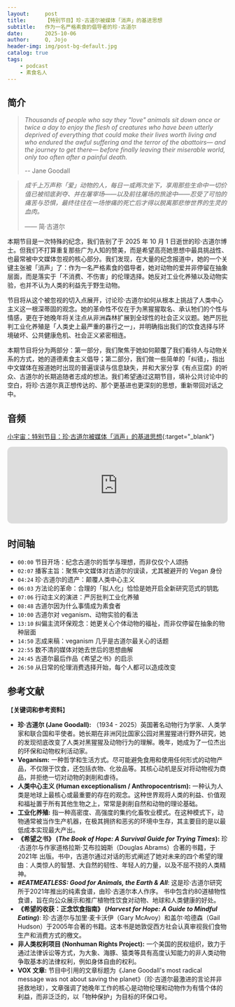 ```yaml
---
layout:     post
title:      【特别节目】珍·古道尔被媒体「消声」的基进思想
subtitle:   作为一名严格素食的倡导者的珍·古道尔
date:       2025-10-06
author:     Q, Jojo
header-img: img/post-bg-default.jpg
catalog: true
tags:
    - podcast
    - 素食名人
---
```


## 简介

> *Thousands of people who say they "love" animals sit down once or twice a day to enjoy the flesh of creatures who have been utterly deprived of everything that could make their lives worth living and who endured the awful suffering and the terror of the abattoirs— and the journey to get there— before finally leaving their miserable world, only too often after a painful death.*
>
> -- Jane Goodall

> *成千上万声称「爱」动物的人，每日一或两次坐下，享用那些生命中一切价值已被彻底剥夺、并在屠宰场——以及前往屠场的旅途中——忍受了可怕的痛苦与恐惧，最终往往在一场惨痛的死亡后才得以脱离那悲惨世界的生灵的血肉。*
>
> —— 简·古道尔

本期节目是一次特殊的纪念，我们告别了于 2025 年 10 月 1 日逝世的珍·古道尔博士。但我们不打算重复那些广为人知的赞美，而是希望高亮她思想中最具挑战性、也最常被中文媒体忽视的核心部分。我们发现，在大量的纪念报道中，她的一个关键主张被「消声」了：作为一名严格素食的倡导者，她对动物的爱并非停留在抽象层面，而是落实于「不消费、不伤害」的伦理选择。她反对工业化养殖以及动物实验，也并不认为人类的利益先于野生动物。

节目将从这个被忽视的切入点展开，讨论珍·古道尔如何从根本上挑战了人类中心主义这一根深蒂固的观念。她的革命性不仅在于为黑猩猩取名、承认牠们的个性与情感，更在于她晚年将关注点从非洲森林扩展到全球性的社会正义议题。她严厉批判工业化养殖是「人类史上最严重的暴行之一」，并明确指出我们的饮食选择与环境破坏、公共健康危机、社会正义紧密相连。

本期节目将分为两部分：第一部分，我们聚焦于她如何颠覆了我们看待人与动物关系的方式，她的道德素食主义倡导；第二部分，我们做一些简单的「纠错」，指出中文媒体在报道她时出现的普遍误读与信息缺失，并和大家分享《有点豆腐》的听众、古道尔的长期追随者志成的想法。我们希望通过这期节目，填补公共讨论中的空白，将珍·古道尔真正想传达的、那个更基进也更深刻的思想，重新带回对话之中。

## 音频

[小宇宙：特别节目：珍·古道尔被媒体「消声」的基进思想](https://www.xiaoyuzhoufm.com/episode/68e292798bf86095c5e6618a){:target="_blank"}

<iframe allow="autoplay *; encrypted-media *; fullscreen *; clipboard-write" frameborder="0" height="175" style="width:100%;max-width:660px;overflow:hidden;border-radius:10px;" sandbox="allow-forms allow-popups allow-same-origin allow-scripts allow-storage-access-by-user-activation allow-top-navigation-by-user-activation" src="https://embed.podcasts.apple.com/cn/podcast/%E7%89%B9%E5%88%AB%E8%8A%82%E7%9B%AE-%E7%8F%8D-%E5%8F%A4%E9%81%93%E5%B0%94%E8%A2%AB%E5%AA%92%E4%BD%93-%E6%B6%88%E5%A3%B0-%E7%9A%84%E5%9F%BA%E8%BF%9B%E6%80%9D%E6%83%B3/id1794418651?i=1000730234355"></iframe>

## 时间轴 

* `00:00` 节目开场：纪念古道尔的哲学与理想，而非仅仅个人颂扬
* `02:07` 播客主旨：聚焦中文媒体对古道尔的误读，尤其被避开的 Vegan 身份
* `04:24` 珍·古道尔的遗产：颠覆人类中心主义
* `06:03` 方法论的革命：合理的「拟人化」恰恰是她开启全新研究范式的钥匙
* `07:06` 行动主义的演进：严厉批判工业化养殖
* `08:48` 古道尔因为什么事情成为素食者
* `10:00` 古道尔对 veganism、动物实验的看法
* `13:10` 纠偏主流环保观念：她更关心个体动物的福祉，而非仅停留在抽象的物种层面
* `14:50` 志成来稿：veganism 几乎是古道尔最关心的话题
* `22:55` 数不清的媒体对她去世后的思想曲解
* `24:45` 古道尔最后作品《希望之书》的启示
* `26:50` 从日常的伦理消费选择开始，每个人都可以造成改变

## 参考文献

【**关键词和参考资料**】

- **珍·古道尔 (Jane Goodall):** （1934 - 2025）英国著名动物行为学家、人类学家和联合国和平使者。她长期在非洲冈比国家公园对黑猩猩进行野外研究，她的发现彻底改变了人类对黑猩猩及动物行为的理解。晚年，她成为了一位杰出的环保和动物权利活动家。
- **Veganism:** 一种哲学和生活方式。尽可能避免食用和使用任何形式的动物产品，不仅限于饮食，还包括衣物、化妆品等。其核心动机是反对将动物视为商品，并拒绝一切对动物的剥削和虐待。
- **人类中心主义 (Human exceptionalism / Anthropocentrism):** 一种认为人类是地球上最核心或最重要的存在的观念。这种世界观将人类的利益、价值观和福祉置于所有其他生物之上，常常是剥削自然和动物的理论基础。
- **工业化养殖:** 指一种高密度、高强度的集约化畜牧业模式。在这种模式下，动物通常被当作生产机器，在极其拥挤和恶劣的环境中生存，其主要目的是以最低成本实现最大产出。
- **《希望之书》 (*****The Book of Hope: A Survival Guide for Trying Times*****):** 珍·古道尔与作家道格拉斯·艾布拉姆斯（Douglas Abrams）合著的书籍，于 2021年 出版。书中，古道尔通过对话的形式阐述了她对未来的四个希望的理由：人类惊人的智慧、大自然的韧性、年轻人的力量，以及不屈不挠的人类精神。
- ***#EATMEATLESS: Good for Animals, the Earth & All***: 这是珍·古道尔研究所于2021年推出的纯素食谱，由珍·古道尔本人作序。 书中包含约80道植物性食谱，旨在向公众展示和推广植物性饮食对动物、地球和人类健康的好处。
- **《希望的收获：正念饮食指南》 (*****Harvest for Hope: A Guide to Mindful Eating*****)**: 珍·古道尔与加里·麦卡沃伊（Gary McAvoy）和盖尔·哈德森（Gail Hudson）于2005年合著的书籍。这本书是她敦促西方社会认真审视我们食物生产和消费方式的檄文。
- **非人类权利项目 (Nonhuman Rights Project):** 一个美国的民权组织，致力于通过法律诉讼等方式，为大象、海豚、猿类等具有高度认知能力的非人类动物争取基本的法律权利，例如身体自由的权利。
- **VOX 文章:** 节目中引用的文章标题为《Jane Goodall's most radical message was not about saving the planet》（珍·古道尔最激进的言论并非拯救地球），文章强调了她晚年工作的核心是动物伦理和动物作为有情个体的利益，而非泛泛的，以「物种保护」为目标的环保口号。

